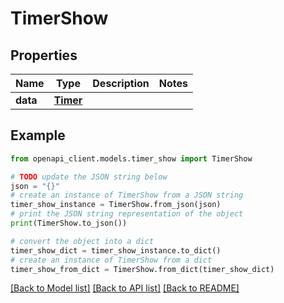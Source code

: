 # TimerShow


## Properties

Name | Type | Description | Notes
------------ | ------------- | ------------- | -------------
**data** | [**Timer**](Timer.md) |  | 

## Example

```python
from openapi_client.models.timer_show import TimerShow

# TODO update the JSON string below
json = "{}"
# create an instance of TimerShow from a JSON string
timer_show_instance = TimerShow.from_json(json)
# print the JSON string representation of the object
print(TimerShow.to_json())

# convert the object into a dict
timer_show_dict = timer_show_instance.to_dict()
# create an instance of TimerShow from a dict
timer_show_from_dict = TimerShow.from_dict(timer_show_dict)
```
[[Back to Model list]](../README.md#documentation-for-models) [[Back to API list]](../README.md#documentation-for-api-endpoints) [[Back to README]](../README.md)


